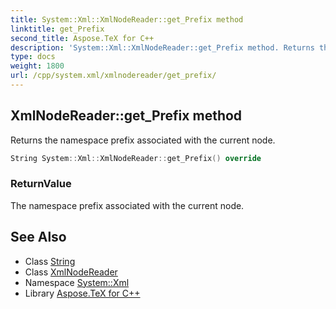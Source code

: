 ```yaml
---
title: System::Xml::XmlNodeReader::get_Prefix method
linktitle: get_Prefix
second_title: Aspose.TeX for C++
description: 'System::Xml::XmlNodeReader::get_Prefix method. Returns the namespace prefix associated with the current node in C++.'
type: docs
weight: 1800
url: /cpp/system.xml/xmlnodereader/get_prefix/
---
```

## XmlNodeReader::get_Prefix method


Returns the namespace prefix associated with the current node.

```cpp
String System::Xml::XmlNodeReader::get_Prefix() override
```


### ReturnValue

The namespace prefix associated with the current node.

## See Also

* Class [String](../../../system/string/)
* Class [XmlNodeReader](../)
* Namespace [System::Xml](../../)
* Library [Aspose.TeX for C++](../../../)
